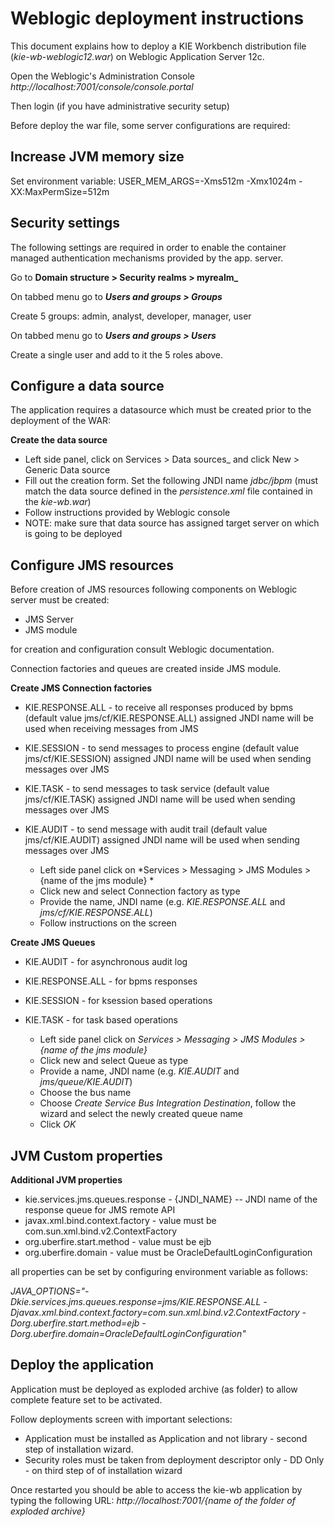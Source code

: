 Weblogic deployment instructions
========================================

This document explains how to deploy a KIE Workbench distribution file (_kie-wb-weblogic12.war_) on Weblogic Application Server 12c.

Open the Weblogic's Administration Console _http://localhost:7001/console/console.portal_

Then login (if you have administrative security setup)

Before deploy the war file, some server configurations are required:

Increase JVM memory size
------------------------------

Set environment variable:
USER_MEM_ARGS=-Xms512m -Xmx1024m -XX:MaxPermSize=512m

Security settings
------------------------------

The following settings are required in order to enable the container managed authentication mechanisms provided by the app. server.

Go to **Domain structure > Security realms > myrealm_**


On tabbed menu go to **_Users and groups > Groups_**

   Create 5 groups: admin, analyst, developer, manager, user

On tabbed menu go to **_Users and groups > Users_**

   Create a single user and add to it the 5 roles above.


Configure a data source
--------------------------------

The application requires a datasource which must be created prior to the deployment of the WAR:

**Create the data source**

  - Left side panel, click on Services > Data sources_ and click New > Generic Data source
  - Fill out the creation form. Set the following JNDI name _jdbc/jbpm_
    (must match the data source defined in the _persistence.xml_ file contained in the _kie-wb.war_)
  - Follow instructions provided by Weblogic console
  - NOTE: make sure that data source has assigned target server on which is going to be deployed


Configure JMS resources
--------------------------

Before creation of JMS resources following components on Weblogic server must be created:
- JMS Server
- JMS module

for creation and configuration consult Weblogic documentation.

Connection factories and queues are created inside JMS module.

**Create JMS Connection factories**

- KIE.RESPONSE.ALL - to receive all responses produced by bpms (default value jms/cf/KIE.RESPONSE.ALL)
    assigned JNDI name will be used when receiving messages from JMS
- KIE.SESSION  - to send messages to process engine  (default value jms/cf/KIE.SESSION)
    assigned JNDI name will be used when sending messages over JMS
- KIE.TASK - to send messages to task service (default value jms/cf/KIE.TASK)
    assigned JNDI name will be used when sending messages over JMS
- KIE.AUDIT - to send message with audit trail (default value jms/cf/KIE.AUDIT)
    assigned JNDI name will be used when sending messages over JMS

  - Left side panel click on *Services > Messaging > JMS Modules > {name of the jms module} *
  - Click new and select Connection factory as type
  - Provide the name, JNDI name (e.g. _KIE.RESPONSE.ALL_ and _jms/cf/KIE.RESPONSE.ALL_)
  - Follow instructions on the screen

**Create JMS Queues**
- KIE.AUDIT - for asynchronous audit log
- KIE.RESPONSE.ALL - for bpms responses
- KIE.SESSION - for ksession based operations
- KIE.TASK - for task based operations

  - Left side panel click on _Services > Messaging > JMS Modules > {name of the jms module}_
  - Click new and select Queue as type
  - Provide a name, JNDI name (e.g. _KIE.AUDIT_ and _jms/queue/KIE.AUDIT_)
  - Choose the bus name
  - Choose _Create Service Bus Integration Destination_, follow the wizard and select the newly created queue name
  - Click _OK_


JVM Custom properties
--------------------------
**Additional JVM properties**
- kie.services.jms.queues.response - {JNDI_NAME} -- JNDI name of the response queue for JMS remote API
- javax.xml.bind.context.factory - value must be com.sun.xml.bind.v2.ContextFactory
- org.uberfire.start.method - value must be ejb
- org.uberfire.domain - value must be OracleDefaultLoginConfiguration

all properties can be set by configuring environment variable as follows:

_JAVA_OPTIONS="-Dkie.services.jms.queues.response=jms/KIE.RESPONSE.ALL -Djavax.xml.bind.context.factory=com.sun.xml.bind.v2.ContextFactory -Dorg.uberfire.start.method=ejb -Dorg.uberfire.domain=OracleDefaultLoginConfiguration"_

Deploy the application
--------------------------

Application must be deployed as exploded archive (as folder) to allow complete feature set to be activated.

Follow deployments screen with important selections:
- Application must be installed as Application and not library - second step of installation wizard.
- Security roles must be taken from deployment descriptor only - DD Only - on third step of of installation wizard

Once restarted you should be able to access the kie-wb application by typing the following URL: _http://localhost:7001/{name of the folder of exploded archive}_
